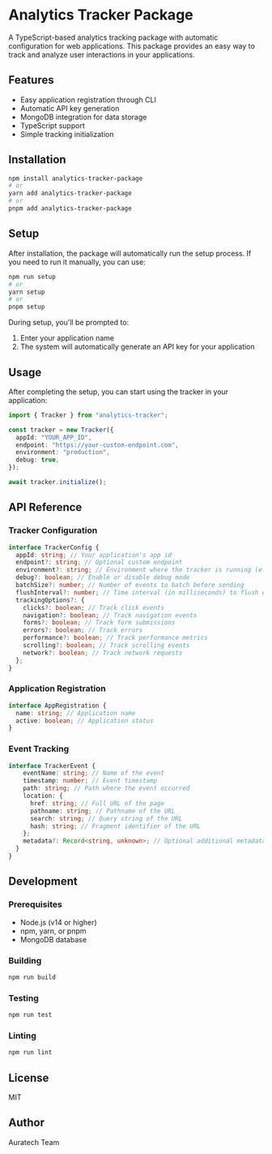 # Analytics Tracker Package

A TypeScript-based analytics tracking package with automatic configuration for web applications. This package provides an easy way to track and analyze user interactions in your applications.

## Features

- Easy application registration through CLI
- Automatic API key generation
- MongoDB integration for data storage
- TypeScript support
- Simple tracking initialization

## Installation

```bash
npm install analytics-tracker-package
# or
yarn add analytics-tracker-package
# or
pnpm add analytics-tracker-package
```

## Setup

After installation, the package will automatically run the setup process. If you need to run it manually, you can use:

```bash
npm run setup
# or
yarn setup
# or
pnpm setup
```

During setup, you'll be prompted to:

1. Enter your application name
2. The system will automatically generate an API key for your application

## Usage

After completing the setup, you can start using the tracker in your application:

```typescript
import { Tracker } from "analytics-tracker";

const tracker = new Tracker({
  appId: "YOUR_APP_ID",
  endpoint: "https://your-custom-endpoint.com",
  environment: "production",
  debug: true,
});

await tracker.initialize();
```

## API Reference

### Tracker Configuration

```typescript
interface TrackerConfig {
  appId: string; // Your application's app id
  endpoint?: string; // Optional custom endpoint
  environment?: string; // Environment where the tracker is running (e.g., 'production', 'development')
  debug?: boolean; // Enable or disable debug mode
  batchSize?: number; // Number of events to batch before sending
  flushInterval?: number; // Time interval (in milliseconds) to flush events
  trackingOptions?: {
    clicks?: boolean; // Track click events
    navigation?: boolean; // Track navigation events
    forms?: boolean; // Track form submissions
    errors?: boolean; // Track errors
    performance?: boolean; // Track performance metrics
    scrolling?: boolean; // Track scrolling events
    network?: boolean; // Track network requests
  };
}
```

### Application Registration

```typescript
interface AppRegistration {
  name: string; // Application name
  active: boolean; // Application status
}
```

### Event Tracking

```typescript
interface TrackerEvent {
    eventName: string; // Name of the event
    timestamp: number; // Event timestamp
    path: string; // Path where the event occurred
    location: {
      href: string; // Full URL of the page
      pathname: string; // Pathname of the URL
      search: string; // Query string of the URL
      hash: string; // Fragment identifier of the URL
    };
    metadata?: Record<string, unknown>; // Optional additional metadata
  }
}
```

## Development

### Prerequisites

- Node.js (v14 or higher)
- npm, yarn, or pnpm
- MongoDB database

### Building

```bash
npm run build
```

### Testing

```bash
npm run test
```

### Linting

```bash
npm run lint
```

## License

MIT

## Author

Auratech Team

